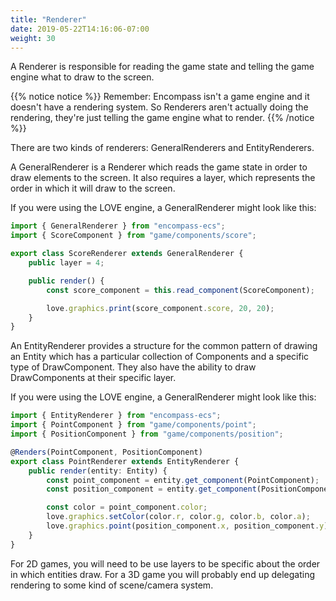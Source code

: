 ```yaml
---
title: "Renderer"
date: 2019-05-22T14:16:06-07:00
weight: 30
---
```


A Renderer is responsible for reading the game state and telling the game engine what to draw to the screen.

{{% notice notice %}}
Remember: Encompass isn't a game engine and it doesn't have a rendering system. So Renderers aren't actually doing the rendering, they're just telling the game engine what to render.
{{% /notice %}}

There are two kinds of renderers: GeneralRenderers and EntityRenderers.

A GeneralRenderer is a Renderer which reads the game state in order to draw elements to the screen. It also requires a layer, which represents the order in which it will draw to the screen.

If you were using the LOVE engine, a GeneralRenderer might look like this:

```ts
import { GeneralRenderer } from "encompass-ecs";
import { ScoreComponent } from "game/components/score";

export class ScoreRenderer extends GeneralRenderer {
    public layer = 4;

    public render() {
        const score_component = this.read_component(ScoreComponent);

        love.graphics.print(score_component.score, 20, 20);
    }
}
```

An EntityRenderer provides a structure for the common pattern of drawing an Entity which has a particular collection of Components and a specific type of DrawComponent. They also have the ability to draw DrawComponents at their specific layer.

If you were using the LOVE engine, a GeneralRenderer might look like this:

```ts
import { EntityRenderer } from "encompass-ecs";
import { PointComponent } from "game/components/point";
import { PositionComponent } from "game/components/position";

@Renders(PointComponent, PositionComponent)
export class PointRenderer extends EntityRenderer {
    public render(entity: Entity) {
        const point_component = entity.get_component(PointComponent);
        const position_component = entity.get_component(PositionComponent);

        const color = point_component.color;
        love.graphics.setColor(color.r, color.g, color.b, color.a);
        love.graphics.point(position_component.x, position_component.y);
    }
}
```

For 2D games, you will need to be use layers to be specific about the order in which entities draw. For a 3D game you will probably end up delegating rendering to some kind of scene/camera system.
